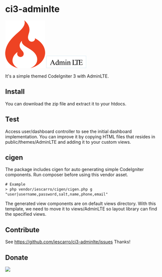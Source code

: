 # ci3-adminlte

![](public/ci.png)
![](public/adminlte.png)

It's a simple themed CodeIgniter 3 with AdminLTE.

## Install

You can download the zip file and extract it to your htdocs.

## Test

Access user/dashboard controller to see the initial dashboard implementation. You can improve it by copying HTML files that resides in public/themes/AdminLTE and adding it to your custom views.

## cigen

The package includes cigen for auto generating simple CodeIgniter components. Run composer before using this vendor asset.

```shell
# Example
> php vendor/iescarro/cigen/cigen.php g "user|username,password,salt,name,phone,email"
```

The generated view components are on default views directory. With this template, we need to move it to views/AdminLTE so layout library can find the specified views.

## Contribute

See https://github.com/iescarro/ci3-adminlte/issues Thanks!

## Donate

[![](https://cdn.buymeacoffee.com/buttons/v2/default-yellow.png)](https://www.buymeacoffee.com/iescarro)
